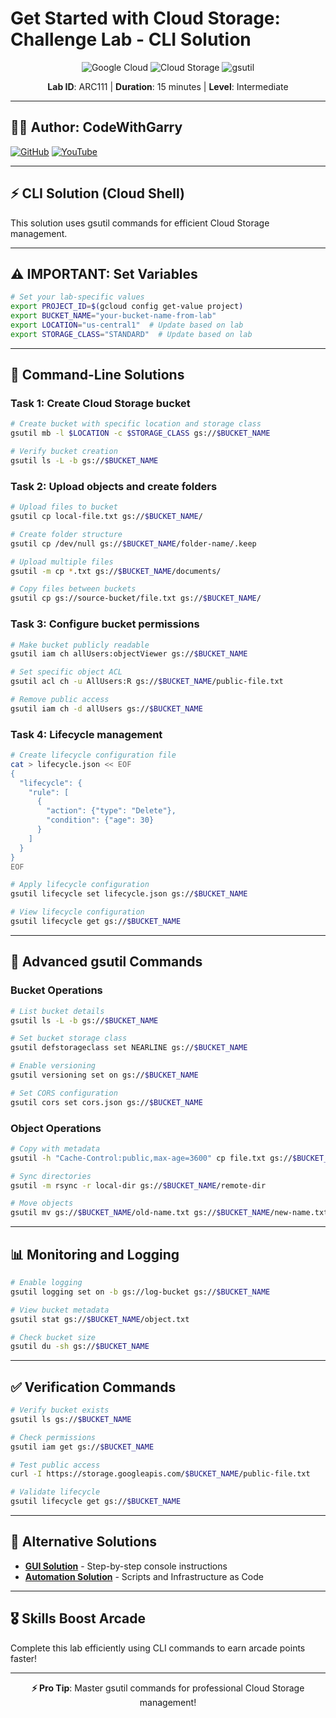 # Get Started with Cloud Storage: Challenge Lab - CLI Solution

<div align="center">

![Google Cloud](https://img.shields.io/badge/Google%20Cloud-4285F4?style=for-the-badge&logo=google-cloud&logoColor=white)
![Cloud Storage](https://img.shields.io/badge/Cloud%20Storage-34A853?style=for-the-badge&logo=google&logoColor=white)
![gsutil](https://img.shields.io/badge/gsutil-4285F4?style=for-the-badge&logo=google&logoColor=white)

**Lab ID**: ARC111 | **Duration**: 15 minutes | **Level**: Intermediate

</div>

---

## 👨‍💻 Author: CodeWithGarry

[![GitHub](https://img.shields.io/badge/GitHub-codewithgarry-181717?style=for-the-badge&logo=github)](https://github.com/codewithgarry)
[![YouTube](https://img.shields.io/badge/YouTube-Subscribe-FF0000?style=for-the-badge&logo=youtube)](https://youtube.com/@codewithgarry)

---

## ⚡ CLI Solution (Cloud Shell)

This solution uses gsutil commands for efficient Cloud Storage management.

---

## ⚠️ IMPORTANT: Set Variables

```bash
# Set your lab-specific values
export PROJECT_ID=$(gcloud config get-value project)
export BUCKET_NAME="your-bucket-name-from-lab"
export LOCATION="us-central1"  # Update based on lab
export STORAGE_CLASS="STANDARD"  # Update based on lab
```

---

## 🚀 Command-Line Solutions

### Task 1: Create Cloud Storage bucket

```bash
# Create bucket with specific location and storage class
gsutil mb -l $LOCATION -c $STORAGE_CLASS gs://$BUCKET_NAME

# Verify bucket creation
gsutil ls -L -b gs://$BUCKET_NAME
```

### Task 2: Upload objects and create folders

```bash
# Upload files to bucket
gsutil cp local-file.txt gs://$BUCKET_NAME/

# Create folder structure
gsutil cp /dev/null gs://$BUCKET_NAME/folder-name/.keep

# Upload multiple files
gsutil -m cp *.txt gs://$BUCKET_NAME/documents/

# Copy files between buckets
gsutil cp gs://source-bucket/file.txt gs://$BUCKET_NAME/
```

### Task 3: Configure bucket permissions

```bash
# Make bucket publicly readable
gsutil iam ch allUsers:objectViewer gs://$BUCKET_NAME

# Set specific object ACL
gsutil acl ch -u AllUsers:R gs://$BUCKET_NAME/public-file.txt

# Remove public access
gsutil iam ch -d allUsers gs://$BUCKET_NAME
```

### Task 4: Lifecycle management

```bash
# Create lifecycle configuration file
cat > lifecycle.json << EOF
{
  "lifecycle": {
    "rule": [
      {
        "action": {"type": "Delete"},
        "condition": {"age": 30}
      }
    ]
  }
}
EOF

# Apply lifecycle configuration
gsutil lifecycle set lifecycle.json gs://$BUCKET_NAME

# View lifecycle configuration
gsutil lifecycle get gs://$BUCKET_NAME
```

---

## 🔧 Advanced gsutil Commands

### Bucket Operations
```bash
# List bucket details
gsutil ls -L -b gs://$BUCKET_NAME

# Set bucket storage class
gsutil defstorageclass set NEARLINE gs://$BUCKET_NAME

# Enable versioning
gsutil versioning set on gs://$BUCKET_NAME

# Set CORS configuration
gsutil cors set cors.json gs://$BUCKET_NAME
```

### Object Operations
```bash
# Copy with metadata
gsutil -h "Cache-Control:public,max-age=3600" cp file.txt gs://$BUCKET_NAME/

# Sync directories
gsutil -m rsync -r local-dir gs://$BUCKET_NAME/remote-dir

# Move objects
gsutil mv gs://$BUCKET_NAME/old-name.txt gs://$BUCKET_NAME/new-name.txt
```

---

## 📊 Monitoring and Logging

```bash
# Enable logging
gsutil logging set on -b gs://log-bucket gs://$BUCKET_NAME

# View bucket metadata
gsutil stat gs://$BUCKET_NAME/object.txt

# Check bucket size
gsutil du -sh gs://$BUCKET_NAME
```

---

## ✅ Verification Commands

```bash
# Verify bucket exists
gsutil ls gs://$BUCKET_NAME

# Check permissions
gsutil iam get gs://$BUCKET_NAME

# Test public access
curl -I https://storage.googleapis.com/$BUCKET_NAME/public-file.txt

# Validate lifecycle
gsutil lifecycle get gs://$BUCKET_NAME
```

---

## 🔗 Alternative Solutions

- **[GUI Solution](GUI-Solution.md)** - Step-by-step console instructions
- **[Automation Solution](Automation-Solution.md)** - Scripts and Infrastructure as Code

---

## 🎖️ Skills Boost Arcade

Complete this lab efficiently using CLI commands to earn arcade points faster!

---

<div align="center">

**⚡ Pro Tip**: Master gsutil commands for professional Cloud Storage management!

</div>
